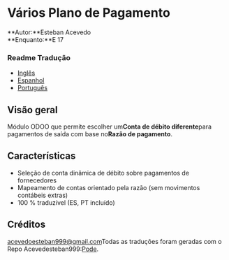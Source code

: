 # Vários Plano de Pagamento

**Autor:**Esteban Acevedo  
**Enquanto:**E 17

### Readme Tradução

-   [Inglês](README.md)
-   [Espanhol](README.es.md)
-   [Português](README.pt.md)

## Visão geral

Módulo ODOO que permite escolher um**Conta de débito diferente**para pagamentos de saída com base no**Razão de pagamento**.

## Características

-   Seleção de conta dinâmica de débito sobre pagamentos de fornecedores
-   Mapeamento de contas orientado pela razão (sem movimentos contábeis extras)
-   100 % traduzível (ES, PT incluído)

## Créditos

[acevedoesteban999@gmail.com](mailto:acevedoesteban999@gmail.com)Todas as traduções foram geradas com o Repo Acevedesteban999:[Pode](https://github.com/acevedoesteban999/PoTranslator).
